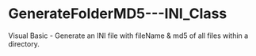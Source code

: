 GenerateFolderMD5---INI_Class
=============================

Visual Basic - Generate an INI file with fileName &amp; md5 of all files within a directory.
